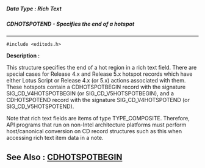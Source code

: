##### Data Type : Rich Text
##### CDHOTSPOTEND - Specifies the end of a hotspot
---
```
#include <editods.h>
```
**Description :**

This structure specifies the end of a hot region in a rich text field. There 
are special cases for Release 4.x and Release 5.x hotspot records which have 
either Lotus Script or Release 4.x (or 5.x) actions associated with them.  
These hotspots contain a CDHOTSPOTBEGIN record with the signature 
SIG_CD_V4HOTSPOTBEGIN (or SIG_CD_V5HOTSPOTBEGIN), and a CDHOTSPOTEND record 
with the signature SIG_CD_V4HOTSPOTEND (or SIG_CD_V5HOTSPOTEND).

Note that rich text fields are items of type TYPE_COMPOSITE. Therefore, API 
programs that run on non-Intel architecture platforms must perform 
host/canonical conversion on CD record structures such as this when accessing 
rich text item data in a note.

**See Also :**
[CDHOTSPOTBEGIN](/reference/Data/CDHOTSPOTBEGIN)
---
